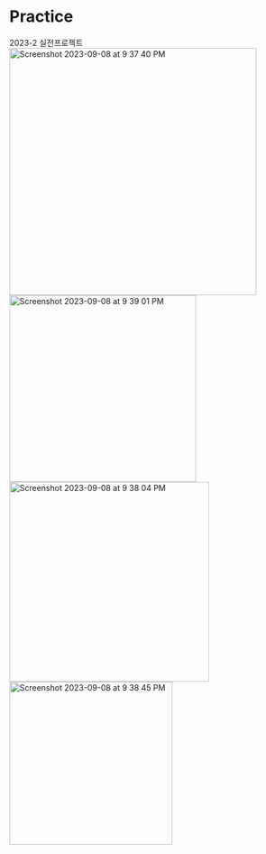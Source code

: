 # Practice
2023-2 실전프로젝트
<img width="438" alt="Screenshot 2023-09-08 at 9 37 40 PM" src="https://github.com/lGUNHEE/Practice/assets/126474250/8d9dd498-c52a-423e-8d5c-a8e7bf67eefd">
<img width="331" alt="Screenshot 2023-09-08 at 9 39 01 PM" src="https://github.com/lGUNHEE/Practice/assets/126474250/8b87a3d2-1c7d-4a4f-8a45-7057e64c0a56">
<img width="354" alt="Screenshot 2023-09-08 at 9 38 04 PM" src="https://github.com/lGUNHEE/Practice/assets/126474250/c4b276a7-3ede-4d5f-8d0f-d932a8fa8b85">
<img width="289" alt="Screenshot 2023-09-08 at 9 38 45 PM" src="https://github.com/lGUNHEE/Practice/assets/126474250/66d014f2-7287-4803-85aa-c52e6f09a871">
